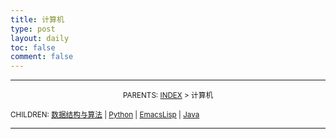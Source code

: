 ```yaml
---
title: 计算机
type: post
layout: daily
toc: false
comment: false
---
```

---
<small><center>PARENTS: [INDEX](/gknows/wikimap) > 计算机</center></small>

<small>CHILDREN: [数据结构与算法](/gknows/数据结构与算法) | [Python](/gknows/python) | [EmacsLisp](/gknows/emacslisp) | [Java](/gknows/java)</small>

---

